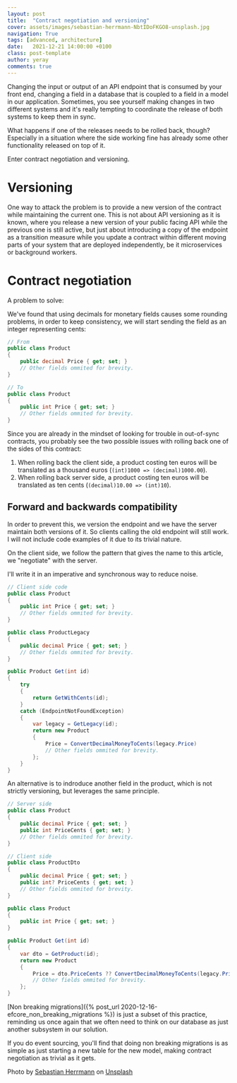 ```yaml
---
layout: post
title:  "Contract negotiation and versioning"
cover: assets/images/sebastian-herrmann-NbtIDoFKGO8-unsplash.jpg
navigation: True
tags: [advanced, architecture]
date:   2021-12-21 14:00:00 +0100
class: post-template
author: yeray
comments: true
---
```


Changing the input or output of an API endpoint that is consumed by your front end, changing a field in a database that is coupled to a field in a model in our application. Sometimes, you see yourself making changes in two different systems and it's really tempting to coordinate the release of both systems to keep them in sync.

What happens if one of the releases needs to be rolled back, though? Especially in a situation where the side working fine has already some other functionality released on top of it.

Enter contract negotiation and versioning.

# Versioning

One way to attack the problem is to provide a new version of the contract while maintaining the current one. This is not about API versioning as it is known, where you release a new version of your public facing API while the previous one is still active, but just about introducing a copy of the endpoint as a transition measure while you update a contract within different moving parts of your system that are deployed independently, be it microservices or background workers.

# Contract negotiation

A problem to solve:

We've found that using decimals for monetary fields causes some rounding problems, in order to keep consistency, we will start sending the field as an integer representing cents:
```cs
// From
public class Product
{
    public decimal Price { get; set; }
    // Other fields ommited for brevity.
}

// To
public class Product
{
    public int Price { get; set; }
    // Other fields ommited for brevity.
}
```

Since you are already in the mindset of looking for trouble in out-of-sync contracts, you probably see the two possible issues with rolling back one of the sides of this contract:
1. When rolling back the client side, a product costing ten euros will be translated as a thousand euros (`(int)1000 => (decimal)1000.00`).
1. When rolling back server side, a product costing ten euros will be translated as ten cents (`(decimal)10.00 => (int)10`).

## Forward and backwards compatibility

In order to prevent this, we version the endpoint and we have the server maintain both versions of it. So clients calling the old endpoint will still work. I will not include code examples of it due to its trivial nature.

On the client side, we follow the pattern that gives the name to this article, we "negotiate" with the server.

I'll write it in an imperative and synchronous way to reduce noise.
```cs
// Client side code
public class Product
{
    public int Price { get; set; }
    // Other fields ommited for brevity.
}

public class ProductLegacy
{
    public decimal Price { get; set; }
    // Other fields ommited for brevity.
}

public Product Get(int id)
{
    try
    {
        return GetWithCents(id);
    }
    catch (EndpointNotFoundException)
    {
        var legacy = GetLegacy(id);
        return new Product
        {
            Price = ConvertDecimalMoneyToCents(legacy.Price)
            // Other fields ommited for brevity.
        };
    }
}
```

An alternative is to indroduce another field in the product, which is not strictly versioning, but leverages the same principle.
```cs
// Server side
public class Product
{
    public decimal Price { get; set; }
    public int PriceCents { get; set; }
    // Other fields ommited for brevity.
}

// Client side
public class ProductDto
{
    public decimal Price { get; set; }
    public int? PriceCents { get; set; }
    // Other fields ommited for brevity.
}

public class Product
{
    public int Price { get; set; }
}

public Product Get(int id)
{
    var dto = GetProduct(id);
    return new Product
    {
        Price = dto.PriceCents ?? ConvertDecimalMoneyToCents(legacy.Price)
        // Other fields ommited for brevity.
    };
}
```

[Non breaking migrations]({% post_url 2020-12-16-efcore_non_breaking_migrations %}) is just a subset of this practice, reminding us once again that we often need to think on our database as just another subsystem in our solution.

If you do event sourcing, you'll find that doing non breaking migrations is as simple as just starting a new table for the new model, making contract negotiation as trivial as it gets.

<span>Photo by <a href="https://unsplash.com/@officestock?utm_source=unsplash&utm_medium=referral&utm_content=creditCopyText">Sebastian Herrmann</a> on <a href="https://unsplash.com/s/photos/contract?utm_source=unsplash&utm_medium=referral&utm_content=creditCopyText">Unsplash</a></span>
